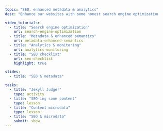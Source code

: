 ```yaml
---
topic: "SEO, enhanced metadata & analytics"
desc: "Enhance our websites with some honest search engine optimization, social media metadata & tracking analytics."

video_tutorials:
  - title: "Search engine optimization"
    url: search-engine-optimization
  - title: "Metadata & enhanced semantics"
    url: metadata-enhanced-semantics
  - title: "Analytics & monitoring"
    url: analytics-monitoring
  - title: "SEO checklist"
    url: seo-checklist
    highlight: true

slides:
  - title: "SEO & metadata"

tasks:
  - title: "Jekyll Judger"
    type: activity
  - title: "SEO-ing some content"
    type: lesson
  - title: "Content microdata"
    type: lesson
  - title: "SEO & microdata"
    submit: show
---
```

